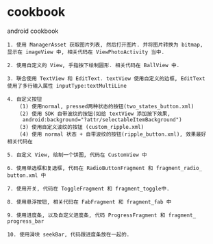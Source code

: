 # cookbook
android cookbook

    1. 使用 ManagerAsset 获取图片列表, 然后打开图片. 并将图片转换为 bitmap, 
    显示在 imageView 中, 相关代码在 ViewPhotoActivity 当中.

    2. 使用自定义的 View, 手指按下绘制圆形. 相关代码在 BallView 中.
    
    3. 联合使用 TextView 和 EditText. textView 使用自定义的边框, EditText 
    使用了多行输入属性 inputType:textMultiLine
    
    4. 自定义按钮
        (1) 使用normal, pressed两种状态的按钮(two_states_button.xml)
        (2) 使用 SDK 自带波纹的按钮(如给 textView 添加按下效果,
         android:background="?attr/selectableItemBackground")
        (3) 使用自定义波纹的按钮 (custom_ripple.xml)
        (4) 使用 normal 状态 + 自带波纹的按钮(ripple_button.xml), 效果最好
    相关代码在
    
    5. 自定义 View, 绘制一个饼图, 代码在 CustomView 中
    
    6. 使用单选框和复选框, 代码在 RadioButtonFragment 和 fragment_radio_
    button.xml 中
    
    7. 使用开关, 代码在 ToggleFragment 和 fragment_toggle中.
     
    8. 使用悬浮按钮, 相关代码在 FabFragment 和 fragment_fab 中
    
    9. 使用进度条, 以及自定义进度条, 代码 ProgressFragment 和 fragment_
    progress_bar 
    
    10. 使用滑块 seekBar, 代码跟进度条放在一起的.
    